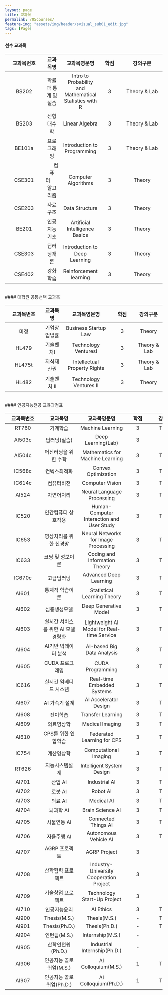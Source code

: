 ```yaml
---
layout: page
title: 교과목
permalink: /05courses/
feature-img: "assets/img/header/svisual_sub01_edit.jpg"
tags: [Page]
---
```


#### 선수 교과목

| 교과목번호 | 교과목명 | 교과목영문명 | 학점 | 강의구분 |
| :-----: | :-----: | :-----: | :-----: | :-----: |
| BS202 |	확률과 통계 및 실습 |	Intro to Probability and Mathematical Statistics with R | 3 | Theory & Lab |
| BS203 | 선형대수학 | Linear Algebra | 3 | Theory & Lab |
| BE101a| 프로그래밍 | Introduction to Programming | 3 | Theory & Lab |
| CSE301 | &nbsp;&nbsp;&nbsp;&nbsp;&nbsp;&nbsp;컴퓨터&nbsp;&nbsp;&nbsp;&nbsp;&nbsp;&nbsp; 알고리즘 | Computer Algorithms | 3 | &nbsp;&nbsp;&nbsp;&nbsp;&nbsp;&nbsp;&nbsp;&nbsp;&nbsp;Theory&nbsp;&nbsp;&nbsp;&nbsp;&nbsp;&nbsp;&nbsp;&nbsp;&nbsp; |
| CSE203 | 자료구조 | Data Structure | 3 | Theory |
| BE201 | 인공지능기초 | Artificial Intelligence Basics | 3 | Theory |
| CSE303 | 딥러닝개론 | Introduction to Deep Learning | 3 | Theory |
| &nbsp;&nbsp;&nbsp;&nbsp;&nbsp;CSE402&nbsp;&nbsp;&nbsp;&nbsp;&nbsp; | 강화학습 | Reinforcement learning | &nbsp;&nbsp;&nbsp;&nbsp;3&nbsp;&nbsp;&nbsp;&nbsp; | Theory |


<br/>
#### 대학원 공통선택 교과목

| 교과목번호 | 교과목명 | 교과목영문명 | 학점 | 강의구분 |
| :-----: | :-----: | :-----: | :-----: | :-----: |
| 미정 |	기업창업법률 | Business Startup Law | 3 | Theory |
| HL479 | 기술벤처Ⅰ | Technology VenturesⅠ | 3 | Theory & Lab |
| HL475t| 지식재산권 | Intellectual Property Rights | 3 | Theory & Lab |
| &nbsp;&nbsp;&nbsp;&nbsp;&nbsp;&nbsp;HL482&nbsp;&nbsp;&nbsp;&nbsp;&nbsp;&nbsp; | 기술벤처 Ⅱ | Technology Ventures Ⅱ | &nbsp;&nbsp;&nbsp;&nbsp;&nbsp;&nbsp;3&nbsp;&nbsp;&nbsp;&nbsp;&nbsp;&nbsp; | Theory |   


<br/>
#### 인공지능전공 교육과정표

| 교과목번호 | 교과목명 | 교과목영문명 | 학점 | 강의구분 |
| :-----: | :-----: | :-----: | :-----: | :-----: |
| RT760 | 기계학습 | Machine Learning | 3 | &nbsp;&nbsp;&nbsp;&nbsp;&nbsp;Theory&nbsp;&nbsp;&nbsp;&nbsp;&nbsp; |
| AI503c | 딥러닝(실습) | Deep Learning(Lab) | 3 | Lab |
| AI504c | 머신러닝을 위한 수학 | Mathematics for Machine Learning | 3 | Theory |
| IC568c | 컨벡스최적화 | Convex Optimization | 3 | Theory |
| IC614c | 컴퓨터비전 | Computer Vision | 3 | Theory |
| AI524 | 자연어처리 | Neural Language Processing | 3 | Theory |
| IC520 | 인간컴퓨터 상호작용 | Human-Computer Interaction and User Study | 3 | Theory |
| IC653 | 영상처리를 위한 신경망 | Neural Networks for Image Processing | 3 | Theory |
| IC633 | 코딩 및 정보이론 | Coding and Information Theory | 3 | Theory |
| IC670c | 고급딥러닝 | Advanced Deep Learning | 3 | Theory |
| AI601 | 통계적 학습이론 | Statistical Learning Theory | 3 | Theory |
| AI602 | 심층생성모델 | Deep Generative Model | 3 | Theory |
| AI603 | 실시간 서비스를 위한 AI 모델 경량화 | Lightweight AI Model for Real-time Service | 3 | Theory |
| AI604 | AI기반 빅데이터 분석 | AI-based Big Data Analysis | 3 | Theory |
| AI605 | CUDA 프로그래밍 | CUDA Programming | 3 | Theory |
| IC616 | 실시간 임베디드 시스템 | Real-time Embedded Systems | 3 | Theory |
| AI607 | AI 가속기 설계 | AI Accelerator Design | 3 | Theory |
| AI608 | 전이학습 | Transfer Learning | 3 | Theory |
| AI609 | 의료영상학 | Medical Imaging | 3 | Theory |
| AI610 | CPS를 위한 연합학습 | Federated Learning for CPS | 3 | Theory |
| IC754 | 계산영상학 | Computational Imaging | 3 | Theory |
| RT626 | 지능시스템설계 | Intelligent System Design | 3 | Theory |
| AI701 | 산업 AI | Industrial AI | 3 | Theory |
| AI702 | 로봇 AI | Robot AI | 3 | Theory |
| AI703 | 의료 AI | Medical AI | 3 | Theory |
| AI704 | 뇌과학 AI | Brain Science AI | 3 | Theory |
| AI705 | 사물연동 AI | Connected Things AI | 3 | Theory |
| AI706 | 자율주행 AI | Autonomous Vehicle AI | 3 | Theory |
| AI707 | AGRP 프로젝트 | AGRP Project | 3 | Lab |
| AI708 | 산학협력 프로젝트 | Industry-University Cooperation Project | 3 | Lab |
| AI709 | 기술창업 프로젝트 | Technology Start-Up Project | 3 | Lab |
| AI710 | 인공지능윤리 | AI Ethics | 3 | Theory |
| AI900 | Thesis(M.S.) | Thesis(M.S.) | - | Theory |
| AI901 | Thesis(Ph.D.) | Thesis(Ph.D.) | - | Theory |
| AI904 | 인턴쉽(M.S.) | Internship(M.S.) | - | Lab |
| AI905 | 산학인턴쉽(Ph.D.) | Industrial Internship(Ph.D.) | - | Lab |
| AI906 | 인공지능 콜로퀴엄(M.S.) | AI Colloquium(M.S.) | 1 | Theory |
| &nbsp;&nbsp;&nbsp;&nbsp;&nbsp;&nbsp;AI907&nbsp;&nbsp;&nbsp;&nbsp;&nbsp;&nbsp; | 인공지능 콜로퀴엄(Ph.D.) | AI Colloquium(Ph.D.) | &nbsp;&nbsp;&nbsp;&nbsp;&nbsp;&nbsp;1&nbsp;&nbsp;&nbsp;&nbsp;&nbsp;&nbsp; | Theory |
